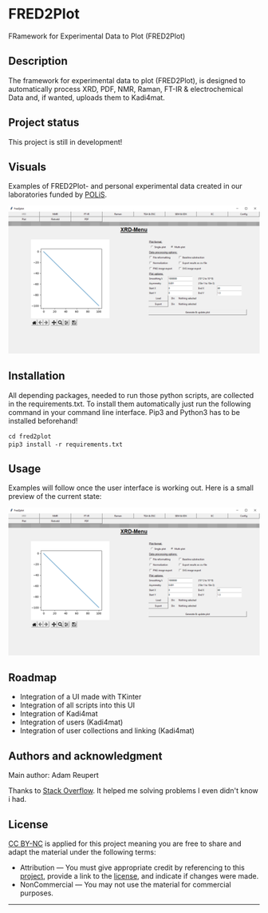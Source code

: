 # FRED2Plot
FRamework for Experimental Data to Plot (FRED2Plot)

## Description
The framework for experimental data to plot (FRED2Plot), is designed to automatically process XRD, PDF, NMR, Raman, FT-IR & electrochemical Data and, if wanted, uploads them to Kadi4mat.

## Project status
This project is still in development!

## Visuals
Examples of FRED2Plot- and personal experimental data created in our laboratories funded by [POLiS](https://www.postlithiumstorage.org/en/).

![alt text](Github/example.png "Preview UI")


## Installation
All depending packages, needed to run those python scripts, are collected in the requirements.txt. To install them automatically just run the following command in your command line interface. 
Pip3 and Python3 has to be installed beforehand!

```
cd fred2plot
pip3 install -r requirements.txt
```

## Usage
Examples will follow once the user interface is working out. Here is a small preview of the current state:

![alt text](Github/example.png "Preview UI")


## Roadmap
- Integration of a UI made with TKinter
- Integration of all scripts into this UI
- Integration of Kadi4mat
- Integration of users (Kadi4mat)
- Integration of user collections and linking (Kadi4mat)

## Authors and acknowledgment
Main author: Adam Reupert

Thanks to [Stack Overflow](https://stackoverflow.com/). It helped me solving problems I even didn't know i had.

## License
[CC BY-NC](https://creativecommons.org/licenses/by-nc/4.0/legalcode) is applied for this project meaning you are free to share and adapt the material under the following terms:
- Attribution — You must give appropriate credit by referencing to this [project](https://github.com/adamreupert/fred2plot), provide a link to the [license](https://creativecommons.org/licenses/by-nc/4.0/legalcode), and indicate if changes were made. 
- NonCommercial — You may not use the material for commercial purposes. 

***
